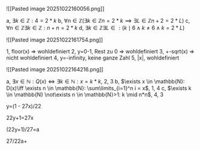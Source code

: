 
![[Pasted image 20251022160056.png]]

a, $\exists k \in \mathbb{Z}: 4=2*k$
b, $\forall n \in \mathbb{Z}( \exists k \in \mathbb{Z} n=2*k \implies \exists L \in \mathbb{Z} n+2=2*L)$
c, $\forall n \in \mathbb{Z} \exists k \in \mathbb{Z}: n+n=2*k$
d, $\exists k \in \mathbb{Z} \exists L \in \mathbb{}: (k \mid 6 \land k\neq 6 \land k=2*L)$

![[Pasted image 20251022161754.png]]

1,   floor(x) => wohldefiniert
2,   y=0-1, Rest zu 0 => wohldefiniert
3,  +-sqrt(x) => nicht wohldefiniert
4, y=-infinity, keine ganze Zahl
5, |x|, wohldefiniert

![[Pasted image 20251022164216.png]]

a, $\exists x \in \mathbb{N}: Q(x) \iff \exists k \in \mathbb{N}: x = k*k$,    2, 3
b, $\exists x \in \mathbb{N}: D(x)\iff \exists n \in \mathbb{N}: \sum\limits_{i=1}^n i = x$,       1, 4
c, $\exists k \in \mathbb{N} \not\exists n \in \mathbb{N}>1: k \mid n*n$, 4, 3


y=(1 - 27x)/22

22y+1=27x

(22y+1)/27=a

27/22a+
